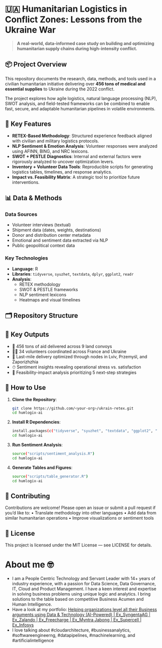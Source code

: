 # 🇺🇦 Humanitarian Logistics in Conflict Zones: Lessons from the Ukraine War

> **A real-world, data-informed case study on building and optimizing humanitarian supply chains during high-intensity conflict.**

## 📦 Project Overview

This repository documents the research, data, methods, and tools used in a civilian humanitarian initiative delivering over **456 tons of medical and essential supplies** to Ukraine during the 2022 conflict.

The project explores how agile logistics, natural language processing (NLP), SWOT analysis, and field-tested frameworks can be combined to enable fast, secure, and adaptable humanitarian pipelines in volatile environments.

## 🧠 Key Features

- **RETEX-Based Methodology**: Structured experience feedback aligned with civilian and military logistics protocols.
- **NLP Sentiment & Emotion Analysis**: Volunteer responses were analyzed using AFINN, BING, and NRC lexicons.
- **SWOT + PESTLE Diagnostics**: Internal and external factors were rigorously analyzed to uncover optimization levers.
- **Inventory + Volunteer Data Tools**: Reproducible scripts for generating logistics tables, timelines, and response analytics.
- **Impact vs. Feasibility Matrix**: A strategic tool to prioritize future interventions.

## 📊 Data & Methods

### Data Sources

- Volunteer interviews (textual)
- Shipment data (dates, weights, destinations)
- Donor and distribution center metadata
- Emotional and sentiment data extracted via NLP
- Public geopolitical context data

### Key Technologies

- **Language**: R
- **Libraries**: `tidyverse`, `syuzhet`, `textdata`, `dplyr`, `ggplot2`, `readr`
- **Analysis**:
  - RETEX methodology
  - SWOT & PESTLE frameworks
  - NLP sentiment lexicons
  - Heatmaps and visual timelines

## 🗂 Repository Structure



## 🚚 Key Outputs

- 📌 456 tons of aid delivered across 9 land convoys
- 🧑‍⚕️ 34 volunteers coordinated across France and Ukraine
- 📍 Last-mile delivery optimized through nodes in Lviv, Przemyśl, and Zaporizhzhia
- ⏱ Sentiment insights revealing operational stress vs. satisfaction
- 🧭 Feasibility-impact analysis prioritizing 5 next-step strategies

## 🤖 How to Use

1. **Clone the Repository**:
   ```bash
   git clone https://github.com/<your-org>/ukrain-retex.git
   cd humlogix-ai

2. **Install R Dependencies**:
   ```bash
   install.packages(c("tidyverse", "syuzhet", "textdata", "ggplot2", "readr"))
   cd humlogix-ai

3. **Run Sentiment Analysis**:
   ```bash
   source("scripts/sentiment_analysis.R")
   cd humlogix-ai

4. **Generate Tables and Figures**:
   ```bash
   source("scripts/table_generator.R")
   cd humlogix-ai

## 🤝 Contributing

Contributions are welcome! Please open an issue or submit a pull request if you’d like to:
	•	Translate methodology into other languages
	•	Add data from similar humanitarian operations
	•	Improve visualizations or sentiment tools

## 📄 License

This project is licensed under the MIT License — see LICENSE for details.

# About me 🤓
- I am a People Centric Technology and Servant Leader with 14+ years of industry experience, with a passion for Data Science, Data Governance, IT, Cloud and Product Management. I have a keen interest and expertise in solving business problems using unique logic and analytics. I bring solutions to the table based on competitive Business Acumen and Human Intelligence.
- Have a look at my portfolio: [Helping organizations level all their Business arguments using Data & Technology (AI-Powered) | Ex_SyngentaAG | Ex_Zalando | Ex_Freecharge | Ex_Myntra Jabong | Ex_Supercell | Ex_Infosys](https://www.linkedin.com/in/parthnchoudhury/)
- I love talking about #cloudarchitecture, #businessanalytics, #softwareengineerng, #datapipelines, #machinelearning, and #artificialintelligence
